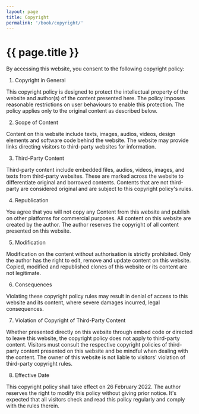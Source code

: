 ```yaml
---
layout: page
title: Copyright
permalink: '/book/copyright/'
---
```


<h1>{{ page.title }}</h1>

By accessing this website, you consent to the following copyright policy:

1) Copyright in General

This copyright policy is designed to protect the intellectual property of the website and author(s) of the content presented here. The policy imposes reasonable restrictions on user behaviours to enable this protection. The policy applies only to the original content as described below.

2) Scope of Content

Content on this website include texts, images, audios, videos, design elements and software code behind the website.
The website may provide links directing visitors to third-party websites for information. 

3) Third-Party Content

Third-party content include embedded files, audios, videos, images, and texts from third-party websites. These are marked across the website to differentiate original and borrowed contents. Contents that are not third-party are considered original and are subject to this copyright policy's rules.

4) Republication

You agree that you will not copy any Content from this website and publish on other platforms for commercial purposes. All content on this website are created by the author. The author reserves the copyright of all content presented on this website.

5) Modification

Modification on the content without authorisation is strictly prohibited. Only the author has the right to edit, remove and update content on this website. Copied, modified and republished clones of this website or its content are not legitimate.

6) Consequences

Violating these copyright policy rules may result in denial of access to this website and its content, where severe damages incurred, legal consequences.

7) Violation of Copyright of Third-Party Content

Whether presented directly on this website through embed code or directed to leave this website, the copyright policy does not apply to third-party content. Visitors must consult the respective copyright policies of third-party content presented on this website and be mindful when dealing with the content. The owner of this website is not liable to visitors' violation of third-party copyright rules.

8) Effective Date

This copyright policy shall take effect on 26 February 2022. The author reserves the right to modify this policy without giving prior notice. It's expected that all visitors check and read this policy regularly and comply with the rules therein. 